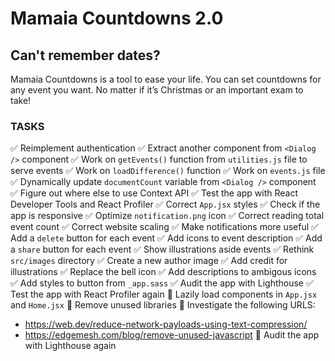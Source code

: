 # Mamaia Countdowns 2.0

## Can't remember dates?

Mamaia Countdowns is a tool to ease your life.
You can set countdowns for any event you want.
No matter if it’s Christmas or an important exam to take!

### TASKS

✅ Reimplement authentication
✅ Extract another component from `<Dialog />` component
✅ Work on `getEvents()` function from `utilities.js` file to serve events
✅ Work on `loadDifference()` function
✅ Work on `events.js` file
✅ Dynamically update `documentCount` variable from `<Dialog />` component
✅ Figure out where else to use Context API
✅ Test the app with React Developer Tools and React Profiler
✅ Correct `App.jsx` styles
✅ Check if the app is responsive
✅ Optimize `notification.png` icon
✅ Correct reading total event count
✅ Correct website scaling
✅ Make notifications more useful
✅ Add a `delete` button for each event
✅ Add icons to event description
✅ Add a `share` button for each event
✅ Show illustrations aside events
✅ Rethink `src/images` directory
✅ Create a new author image
✅ Add credit for illustrations
✅ Replace the bell icon
✅ Add descriptions to ambigous icons
✅ Add styles to button from `_app.sass`
✅ Audit the app with Lighthouse
✅ Test the app with React Profiler again
🔲 Lazily load components in `App.jsx` and `Home.jsx`
🔲 Remove unused libraries
🔲 Investigate the following URLS:

- <https://web.dev/reduce-network-payloads-using-text-compression/>
- <https://edgemesh.com/blog/remove-unused-javascript>
🔲 Audit the app with Lighthouse again
